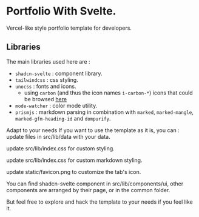 # Portfolio With Svelte.

Vercel-like style portfolio template for developers.

## Libraries

The main libraries used here are :

- `shadcn-svelte` : component library.
- `tailwindcss` : css styling.
- `unocss` : fonts and icons.
  - using `carbon` (and thus the icon names `i-carbon-*`) icons that could be browsed [here](https://icones.js.org/collection/carbon)
- `mode-watcher` : color mode utility.
- `prismjs` : markdown parsing in combination with `marked`, `marked-mangle`, `marked-gfm-heading-id` and `dompurify`.

Adapt to your needs
If you want to use the template as it is, you can :
update files in src/lib/data with your data.

update src/lib/index.css for custom styling.

update src/lib/index.css for custom markdown styling.

update static/favicon.png to customize the tab's icon.

You can find shadcn-svelte component in src/lib/components/ui, other components are arranged by their page, or in the common folder.

But feel free to explore and hack the template to your needs if you feel like it.